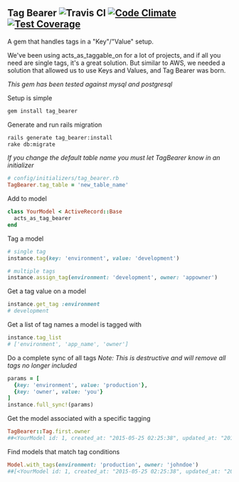 ## Tag Bearer ![Travis CI](https://travis-ci.org/dsjellz/tag_bearer.svg?branch=master "Build Status") [![Code Climate](https://codeclimate.com/github/dsjellz/tag_bearer/badges/gpa.svg)](https://codeclimate.com/github/dsjellz/tag_bearer) [![Test Coverage](https://codeclimate.com/github/dsjellz/tag_bearer/badges/coverage.svg)](https://codeclimate.com/github/dsjellz/tag_bearer/coverage)
A gem that handles tags in a "Key"/"Value" setup.

We've been using acts_as_taggable_on for a lot of projects, and if all you need are single tags, it's a great solution. But similar to AWS, we needed a solution that allowed us to use Keys and Values, and Tag Bearer was born. 

*This gem has been tested against mysql and postgresql*

Setup is simple 

``` bash
gem install tag_bearer
```

Generate and run rails migration
```bash
rails generate tag_bearer:install
rake db:migrate
```

*If you change the default table name you must let TagBearer know in an initializer*
```ruby
# config/initializers/tag_bearer.rb
TagBearer.tag_table = 'new_table_name'
```

Add to model
```ruby
class YourModel < ActiveRecord::Base
  acts_as_tag_bearer
end
```

Tag a model
```ruby
# single tag
instance.tag(key: 'environment', value: 'development')

# multiple tags
instance.assign_tag(environment: 'development', owner: 'appowner')

```

Get a tag value on a model
```ruby
instance.get_tag :environment
# development
```

Get a list of tag names a model is tagged with
```ruby
instance.tag_list
# ['environment', 'app_name', 'owner']
```

Do a complete sync of all tags
*Note: This is destructive and will remove all tags no longer included*
```ruby
params = [
  {key: 'environment', value: 'production'},
  {key: 'owner', value: 'you'}
]
instance.full_sync!(params)
```

Get the model associated with a specific tagging
```ruby
TagBearer::Tag.first.owner
##<YourModel id: 1, created_at: "2015-05-25 02:25:38", updated_at: "2015-05-25 02:25:38">
```

Find models that match tag conditions
```ruby
Model.with_tags(environment: 'production', owner: 'johndoe')
##[<YourModel id: 1, created_at: "2015-05-25 02:25:38", updated_at: "2015-05-25 02:25:38">]
```